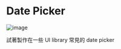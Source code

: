# Date Picker
![image](https://user-images.githubusercontent.com/69808055/197395216-923b6e4f-4a12-48ef-be20-77b86942043b.png)

試著製作在一些 UI library 常見的 date picker
